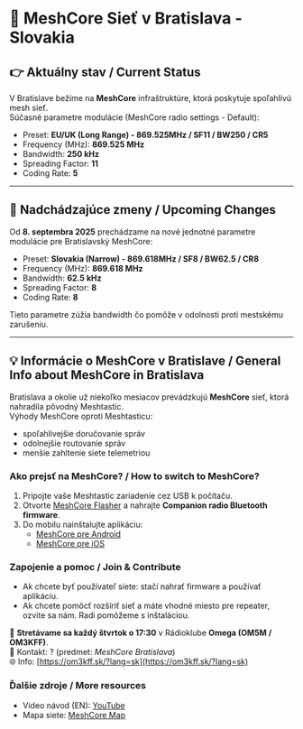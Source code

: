 # 🛜 MeshCore Sieť v Bratislava - Slovakia 


## 👉 Aktuálny stav / Current Status
V Bratislave bežíme na **MeshCore** infraštruktúre, ktorá poskytuje spoľahlivú mesh sieť.  
Súčasné parametre modulácie (MeshCore radio settings - Default):

- Preset: **EU/UK (Long Range) - 869.525MHz / SF11 / BW250 / CR5**
- Frequency (MHz): **869.525 MHz**
- Bandwidth: **250 kHz**
- Spreading Factor: **11**
- Coding Rate: **5**

---

## 🚨 Nadchádzajúce zmeny / Upcoming Changes
Od **8. septembra 2025** prechádzame na nové jednotné parametre modulácie pre Bratislavský MeshCore:

- Preset: **Slovakia (Narrow) - 869.618MHz / SF8 / BW62.5 / CR8**
- Frequency (MHz): **869.618 MHz**
- Bandwidth: **62.5 kHz**
- Spreading Factor:  **8**
- Coding Rate: **8**

Tieto parametre zúžia bandwidth čo pomôže v odolnosti proti mestskému zarušeniu.

---

## 💡 Informácie o MeshCore v Bratislave / General Info about MeshCore in Bratislava
Bratislava a okolie už niekoľko mesiacov prevádzkujú **MeshCore** sieť, ktorá nahradila pôvodný Meshtastic.  
Výhody MeshCore oproti Meshtasticu:

- spoľahlivejšie doručovanie správ  
- odolnejšie routovanie správ  
- menšie zahltenie siete telemetriou  

### Ako prejsť na MeshCore? / How to switch to MeshCore?
1. Pripojte vaše Meshtastic zariadenie cez USB k počítaču.  
2. Otvorte [MeshCore Flasher](https://flasher.meshcore.dev) a nahrajte **Companion radio Bluetooth firmware**.  
3. Do mobilu nainštalujte aplikáciu:  
   - [MeshCore pre Android](https://play.google.com/store/apps/details?id=com.liamcottle.meshcore.android)  
   - [MeshCore pre iOS](https://apps.apple.com/us/app/meshcore/id6742354151)  

### Zapojenie a pomoc / Join & Contribute
- Ak chcete byť používateľ siete: stačí nahrať firmware a používať aplikáciu.  
- Ak chcete pomôcť rozšíriť sieť a máte vhodné miesto pre repeater, ozvite sa nám. Radi pomôžeme s inštaláciou.  

📍 **Stretávame sa každý štvrtok o 17:30** v Rádioklube **Omega (OM5M / OM3KFF)**.  
📧 Kontakt: ? (predmet: *MeshCore Bratislava*)  
🌐 Info: [https://om3kff.sk/?lang=sk](https://om3kff.sk/?lang=sk)  

### Ďalšie zdroje / More resources
- Video návod (EN): [YouTube](https://www.youtube.com/watch?v=t1qne8uJBAc)  
- Mapa siete: [MeshCore Map](https://map.meshcore.dev/?lat=48.1704&lon=17.1977&zoom=12)  
